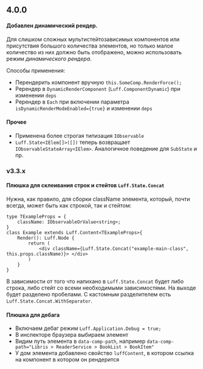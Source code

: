 ## 4.0.0
#### Добавлен динамический рендер.
Для слишком сложных мультистейтозависимых компонентов или присутствия большого количества элементов, но только малое количество из них должно быть отображено, можно использовать режим *динамического рендера*.

Способы применения:
* Перендерить компонент вручную `this.SomeComp.RenderForce();`
* Ререндер в `DynamicRenderComponent` (`Luff.ComponentDynamic`) при изменении `deps`  
* Ререндер в `Each` при включении параметра `isDynamicRenderModeEnabled={true}` и изменении `deps`

#### Прочее
* Применена более строгая типизация `IObservable`
* `Luff.State<IElem[]>([])` теперь возвращает  `IObservableStateArray<IElem>`. Аналогичное поведение для `SubState` и пр.

### v3.3.x

#### Плюшка для склеивания строк и стейтов<string> `Luff.State.Concat`

Нужна, как правило, для сборки className элемента, который, почти всегда, может быть как строкой, так и стейтом:

```tsx
type TExampleProps = {
    className: IObservableOrValue<string>;
}
class Example extends Luff.Content<TExampleProps>{
    Render(): Luff.Node {
        return (
            <div className={Luff.State.Concat("example-main-class", this.props.className)}> </div>
        )
    }
}
```
В зависимости от того что напихано в `Luff.State.Concat` будет либо строка, либо стейт со всеми необходимыми зависимостями.
На выходе будет разделено пробелами. C кастомным разделителем есть `Luff.State.Concat.WithSeparator`.

#### Плюшка для дебага 
* Включаем дебаг режим `Luff.Application.Debug = true;`
* В инспекторе браузера выбираем элемент
* Видим путь элемента в `data-comp-path`, например `data-comp-path="Libris > ReaderService > BookList > BookItem"` 
* У дом элемента добавлено свойство `luffContent`, в котором ссылка на компонент в котором он рендерится
